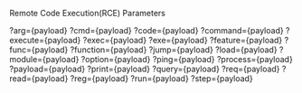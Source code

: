 Remote Code Execution(RCE) Parameters

?arg={payload}
?cmd={payload}
?code={payload}
?command={payload}
?execute={payload}
?exec={payload}
?exe={payload}
?feature={payload}
?func={payload}
?function={payload}
?jump={payload}
?load={payload}
?module={payload}
?option={payload}
?ping={payload}
?process={payload}
?payload={payload}
?print={payload}
?query={payload}
?req={payload}
?read={payload}
?reg={payload}
?run={payload}
?step={payload}
